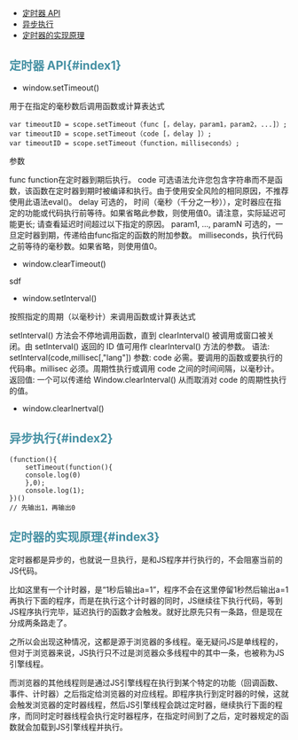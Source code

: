 * [定时器 API](#index1)
* [异步执行](#index2)
* [定时器的实现原理](#index3)

## <font color="4590a3">定时器 API{#index1}</font>

* window.setTimeout()

用于在指定的毫秒数后调用函数或计算表达式
```
var timeoutID = scope.setTimeout（func [，delay，param1，param2，...]）;
var timeoutID = scope.setTimeout（code [，delay ]）;
var timeoutID = scope.setTimeout（function，milliseconds）;
```
参数

func  function在定时器到期后执行。
code  可选语法允许您包含字符串而不是函数，该函数在定时器到期时被编译和执行。由于使用安全风险的相同原因，不推荐使用此语法eval()。
delay 可选的， 时间（毫秒（千分之一秒）），定时器应在指定的功能或代码执行前等待。如果省略此参数，则使用值0。请注意，实际延迟可能更长; 请查看延迟时间超过以下指定的原因。
param1, ..., paramN 可选的，一旦定时器到期，传递给由func指定的函数的附加参数。
milliseconds，执行代码之前等待的毫秒数。如果省略，则使用值0。

* window.clearTimeout()

sdf 

* window.setInterval()

按照指定的周期（以毫秒计）来调用函数或计算表达式

setInterval() 方法会不停地调用函数，直到 clearInterval() 被调用或窗口被关闭。由 setInterval() 返回的 ID 值可用作 clearInterval() 方法的参数。
语法: setInterval(code,millisec[,"lang"])
参数: code 必需。要调用的函数或要执行的代码串。millisec 必须。周期性执行或调用 code 之间的时间间隔，以毫秒计。
返回值: 一个可以传递给 Window.clearInterval() 从而取消对 code 的周期性执行的值。

* window.clearInertval()

## <font color="4590a3">异步执行{#index2}</font>

```
(function(){
    setTimeout(function(){
	console.log(0)
    },0);
    console.log(1);
})()
// 先输出1，再输出0
```

## <font color="4590a3">定时器的实现原理{#index3}</font>

定时器都是异步的，也就说一旦执行，是和JS程序并行执行的，不会阻塞当前的JS代码。

比如这里有一个计时器，是“1秒后输出a=1”，程序不会在这里停留1秒然后输出a=1再执行下面的程序，而是在执行这个计时器的同时，JS继续往下执行代码，等到JS程序执行完毕，延迟执行的函数才会触发。就好比原先只有一条路，但是现在分成两条路走了。

之所以会出现这种情况，这都是源于浏览器的多线程。毫无疑问JS是单线程的，但对于浏览器来说，JS执行只不过是浏览器众多线程中的其中一条，也被称为JS引擎线程。

而浏览器的其他线程则是通过JS引擎线程在执行到某个特定的功能（回调函数、事件、计时器）之后指定给浏览器的对应线程。即程序执行到定时器的时候，这就会触发浏览器的定时器线程，然后JS引擎线程会跳过定时器，继续执行下面的程序，而同时定时器线程会执行定时器程序，在指定时间到了之后，定时器规定的函数就会加载到JS引擎线程并执行。

